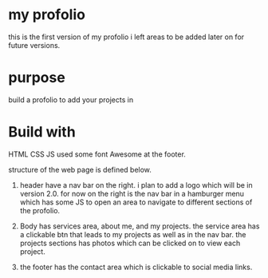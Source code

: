 # my profolio
this is the first version of my profolio i left areas to be added later on for future versions.
# purpose 
build a profolio to add your projects in
# Build with
HTML
CSS
JS
used some font Awesome at the footer.


structure of the web page is defined below.

1. header have a nav bar on the right. i plan to add a logo which will be in version 2.0. for now on the right is the nav bar in a hamburger menu which has some JS to open an area to navigate to different sections of the profolio.

2. Body has services area, about me, and my projects.  the service area has a clickable btn that leads to my projects as well as in the nav bar. the projects sections has photos which can be clicked on to view each project.

3. the footer has the contact area which is clickable to social media links.
